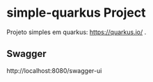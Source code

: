 # simple-quarkus Project

Projeto simples em quarkus: https://quarkus.io/ .

## Swagger

http://localhost:8080/swagger-ui
